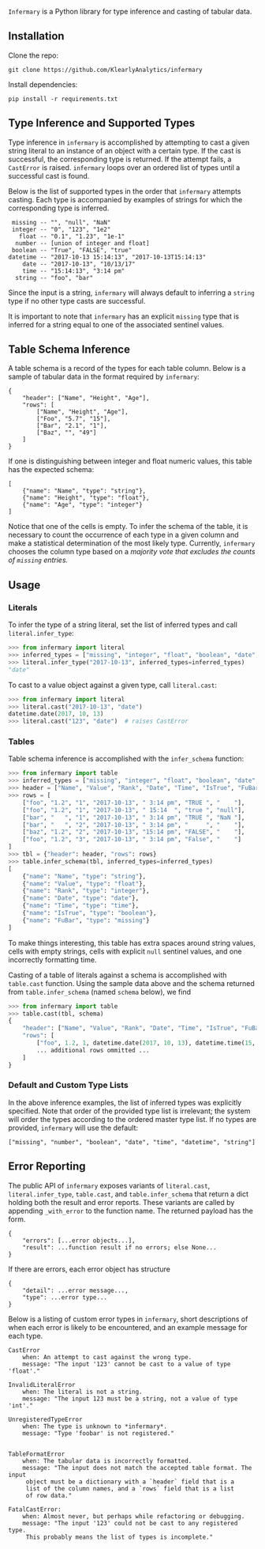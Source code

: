 `Infermary` is a Python library for type inference and casting of tabular data.


## Installation

Clone the repo:

```
git clone https://github.com/KlearlyAnalytics/infermary
```

Install dependencies:

```
pip install -r requirements.txt
```


## Type Inference and Supported Types

Type inference in `infermary` is accomplished by attempting to cast a given string literal to an instance of an object with a certain type.  If the cast is successful, the corresponding type is returned.  If the attempt fails, a `CastError` is raised.  `infermary` loops over an ordered list of types until a successful cast is found.

Below is the list of supported types in the order that `infermary` attempts casting.  Each type is accompanied by examples of strings for which the corresponding type is inferred.

```
 missing -- "", "null", "NaN"
 integer -- "0", "123", "1e2"
   float -- "0.1", "1.23", "1e-1"
  number -- [union of integer and float]
 boolean -- "True", "FALSE", "true"
datetime -- "2017-10-13 15:14:13", "2017-10-13T15:14:13"
    date -- "2017-10-13", "10/13/17"
    time -- "15:14:13", "3:14 pm"
  string -- "foo", "bar"
```

Since the input is a string, `infermary` will always default to inferring a `string` type if no other type casts are successful.

It is important to note that `infermary` has an explicit `missing` type that is inferred for a string equal to one of the associated sentinel values.

## Table Schema Inference

A table schema is a record of the types for each table column.  Below is a sample of tabular data in the format required by `infermary`:

```
{
    "header": ["Name", "Height", "Age"],
    "rows": [
        ["Name", "Height", "Age"],
        ["Foo", "5.7", "15"],
        ["Bar", "2.1", "1"],
        ["Baz", "", "49"]
    ]
}
```

If one is distinguishing between integer and float numeric values, this table has the expected schema:

```
[
    {"name": "Name", "type": "string"},
    {"name": "Height", "type": "float"},
    {"name": "Age", "type": "integer"}
]
```

Notice that one of the cells is empty.  To infer the schema of the table, it is necessary to count the occurrence of each type in a given column and make a statistical determination of the most likely type.  Currently, `infermary` chooses the column type based on a *majority vote that excludes the counts of `missing` entries.*


## Usage

### Literals

To infer the type of a string literal, set the list of inferred types and call `literal.infer_type`:

```python
>>> from infermary import literal
>>> inferred_types = ["missing", "integer", "float", "boolean", "date", "time", "datetime", "string"]
>>> literal.infer_type("2017-10-13", inferred_types=inferred_types)
"date"
```

To cast to a value object against a given type, call `literal.cast`:

```python
>>> from infermary import literal
>>> literal.cast("2017-10-13", "date")
datetime.date(2017, 10, 13)
>>> literal.cast("123", "date")  # raises CastError
```

### Tables

Table schema inference is accomplished with the `infer_schema` function:

```python
>>> from infermary import table
>>> inferred_types = ["missing", "integer", "float", "boolean", "date", "time", "datetime", "string"]
>>> header = ["Name", "Value", "Rank", "Date", "Time", "IsTrue", "FuBar"]
>>> rows = [
    ["foo", "1.2", "1", "2017-10-13", " 3:14 pm", "TRUE ", "    "],
    ["foo", "1.2", "1", "2017-10-13", " 15:14  ", "true ", "null"],
    ["bar", "   ", "1", "2017-10-13", " 3:14 pm", "TRUE ", "NaN "],
    ["bar", "   ", "2", "2017-10-13", " 3:14 pm", "     ", "    "],
    ["baz", "1.2", "2", "2017-10-13", "15:14 pm", "FALSE", "    "],
    ["foo", "1.2", "3", "2017-10-13", " 3:14 pm", "False", "    "]
]
>>> tbl = {"header": header, "rows": rows}
>>> table.infer_schema(tbl, inferred_types=inferred_types)
[
    {"name": "Name", "type": "string"},
    {"name": "Value", "type": "float"},
    {"name": "Rank", "type": "integer"},
    {"name": "Date", "type": "date"},
    {"name": "Time", "type": "time"},
    {"name": "IsTrue", "type": "boolean"},
    {"name": "FuBar", "type": "missing"}
]
```

To make things interesting, this table has extra spaces around string values, cells with empty strings, cells with explicit `null` sentinel values, and one incorrectly formatting time.

Casting of a table of literals against a schema is accomplished with `table.cast` function.  Using the sample data above and the schema returned from `table.infer_schema` (named `schema` below), we find

```python
>>> from infermary import table
>>> table.cast(tbl, schema)
{
    "header": ["Name", "Value", "Rank", "Date", "Time", "IsTrue", "FuBar"],
    "rows": [
        ["foo", 1.2, 1, datetime.date(2017, 10, 13), datetime.time(15, 14), True, None],
        ... additional rows ommitted ...
    ]
}
```

### Default and Custom Type Lists

In the above inference examples, the list of inferred types was explicitly specified.  Note that order of the provided type list is irrelevant; the system will order the types according to the ordered master type list.  If no types are provided, `infermary` will use the default:

```
["missing", "number", "boolean", "date", "time", "datetime", "string"]
```

## Error Reporting

The public API of `infermary` exposes variants of `literal.cast`, `literal.infer_type`, `table.cast`, and `table.infer_schema` that return a dict holding both the result and error reports.  These variants are called by appending `_with_error` to the function name.  The returned payload has the form.     

```
{
    "errors": [...error objects...],
    "result": ...function result if no errors; else None...
}
```

If there are errors, each error object has structure

```
{
    "detail": ...error message...,
    "type": ...error type...
}
```

Below is a listing of custom error types in `infermary`, short descriptions of when each error is likely to be encountered, and an example message for each type.

```
CastError
    when: An attempt to cast against the wrong type.
    message: "The input '123' cannot be cast to a value of type 'float'."

InvalidLiteralError
    when: The literal is not a string.
    message: "The input 123 must be a string, not a value of type 'int'."

UnregisteredTypeError
    when: The type is unknown to *infermary*.
    message: "Type 'foobar' is not registered."


TableFormatError
    when: The tabular data is incorrectly formatted.
    message: "The input does not match the accepted table format. The input
     object must be a dictionary with a `header` field that is a
     list of the column names, and a `rows` field that is a list
     of row data."

FatalCastError:
    when: Almost never, but perhaps while refactoring or debugging.
    message: "The input '123' could not be cast to any registered type.
     This probably means the list of types is incomplete."
```
